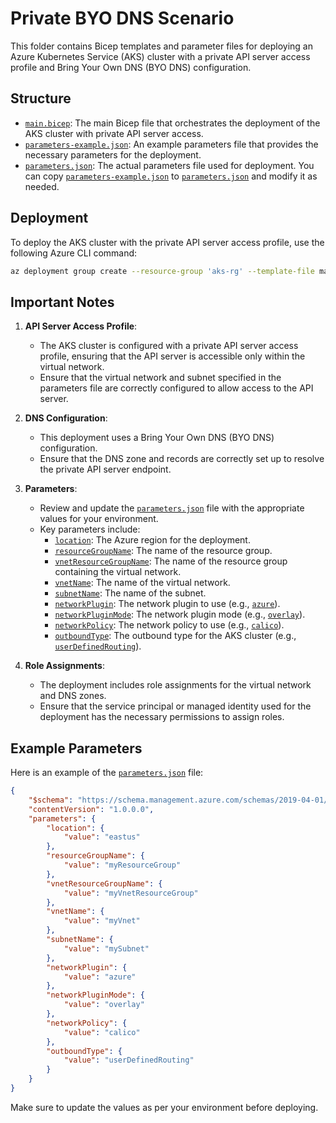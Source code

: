 # Private BYO DNS Scenario

This folder contains Bicep templates and parameter files for deploying an Azure Kubernetes Service (AKS) cluster with a private API server access profile and Bring Your Own DNS (BYO DNS) configuration.

## Structure

- [`main.bicep`](command:_github.copilot.openRelativePath?%5B%7B%22scheme%22%3A%22file%22%2C%22authority%22%3A%22%22%2C%22path%22%3A%22%2Fc%3A%2FUsers%2Fjmasengesho%2FOneDrive%20-%20Microsoft%2FDocuments%2Fworkspace%2FAKS%20Playground%2Frepos%2Fprivate-aks-bicep-demo%2Fmain.bicep%22%2C%22query%22%3A%22%22%2C%22fragment%22%3A%22%22%7D%2C%222fe2e38b-4a6d-4163-9446-6fda9c33b3ca%22%5D "c:\Users\jmasengesho\OneDrive - Microsoft\Documents\workspace\AKS Playground\repos\private-aks-bicep-demo\main.bicep"): The main Bicep file that orchestrates the deployment of the AKS cluster with private API server access.
- [`parameters-example.json`](command:_github.copilot.openRelativePath?%5B%7B%22scheme%22%3A%22file%22%2C%22authority%22%3A%22%22%2C%22path%22%3A%22%2Fc%3A%2FUsers%2Fjmasengesho%2FOneDrive%20-%20Microsoft%2FDocuments%2Fworkspace%2FAKS%20Playground%2Frepos%2Fprivate-aks-bicep-demo%2Fscenarios%2Fprivate-byodns%2Fparameters-example.json%22%2C%22query%22%3A%22%22%2C%22fragment%22%3A%22%22%7D%2C%222fe2e38b-4a6d-4163-9446-6fda9c33b3ca%22%5D "c:\Users\jmasengesho\OneDrive - Microsoft\Documents\workspace\AKS Playground\repos\private-aks-bicep-demo\scenarios\private-byodns\parameters-example.json"): An example parameters file that provides the necessary parameters for the deployment.
- [`parameters.json`](command:_github.copilot.openRelativePath?%5B%7B%22scheme%22%3A%22file%22%2C%22authority%22%3A%22%22%2C%22path%22%3A%22%2Fc%3A%2FUsers%2Fjmasengesho%2FOneDrive%20-%20Microsoft%2FDocuments%2Fworkspace%2FAKS%20Playground%2Frepos%2Fprivate-aks-bicep-demo%2Fparameters.json%22%2C%22query%22%3A%22%22%2C%22fragment%22%3A%22%22%7D%2C%222fe2e38b-4a6d-4163-9446-6fda9c33b3ca%22%5D "c:\Users\jmasengesho\OneDrive - Microsoft\Documents\workspace\AKS Playground\repos\private-aks-bicep-demo\parameters.json"): The actual parameters file used for deployment. You can copy [`parameters-example.json`](command:_github.copilot.openRelativePath?%5B%7B%22scheme%22%3A%22file%22%2C%22authority%22%3A%22%22%2C%22path%22%3A%22%2Fc%3A%2FUsers%2Fjmasengesho%2FOneDrive%20-%20Microsoft%2FDocuments%2Fworkspace%2FAKS%20Playground%2Frepos%2Fprivate-aks-bicep-demo%2Fscenarios%2Fprivate-byodns%2Fparameters-example.json%22%2C%22query%22%3A%22%22%2C%22fragment%22%3A%22%22%7D%2C%222fe2e38b-4a6d-4163-9446-6fda9c33b3ca%22%5D "c:\Users\jmasengesho\OneDrive - Microsoft\Documents\workspace\AKS Playground\repos\private-aks-bicep-demo\scenarios\private-byodns\parameters-example.json") to [`parameters.json`](command:_github.copilot.openRelativePath?%5B%7B%22scheme%22%3A%22file%22%2C%22authority%22%3A%22%22%2C%22path%22%3A%22%2Fc%3A%2FUsers%2Fjmasengesho%2FOneDrive%20-%20Microsoft%2FDocuments%2Fworkspace%2FAKS%20Playground%2Frepos%2Fprivate-aks-bicep-demo%2Fparameters.json%22%2C%22query%22%3A%22%22%2C%22fragment%22%3A%22%22%7D%2C%222fe2e38b-4a6d-4163-9446-6fda9c33b3ca%22%5D "c:\Users\jmasengesho\OneDrive - Microsoft\Documents\workspace\AKS Playground\repos\private-aks-bicep-demo\parameters.json") and modify it as needed.

## Deployment

To deploy the AKS cluster with the private API server access profile, use the following Azure CLI command:

```sh
az deployment group create --resource-group 'aks-rg' --template-file main.bicep --parameters parameters.json
```

## Important Notes

1. **API Server Access Profile**:
    - The AKS cluster is configured with a private API server access profile, ensuring that the API server is accessible only within the virtual network.
    - Ensure that the virtual network and subnet specified in the parameters file are correctly configured to allow access to the API server.

2. **DNS Configuration**:
    - This deployment uses a Bring Your Own DNS (BYO DNS) configuration.
    - Ensure that the DNS zone and records are correctly set up to resolve the private API server endpoint.

3. **Parameters**:
    - Review and update the [`parameters.json`](command:_github.copilot.openRelativePath?%5B%7B%22scheme%22%3A%22file%22%2C%22authority%22%3A%22%22%2C%22path%22%3A%22%2Fc%3A%2FUsers%2Fjmasengesho%2FOneDrive%20-%20Microsoft%2FDocuments%2Fworkspace%2FAKS%20Playground%2Frepos%2Fprivate-aks-bicep-demo%2Fparameters.json%22%2C%22query%22%3A%22%22%2C%22fragment%22%3A%22%22%7D%2C%222fe2e38b-4a6d-4163-9446-6fda9c33b3ca%22%5D "c:\Users\jmasengesho\OneDrive - Microsoft\Documents\workspace\AKS Playground\repos\private-aks-bicep-demo\parameters.json") file with the appropriate values for your environment.
    - Key parameters include:
        - [`location`](command:_github.copilot.openSymbolFromReferences?%5B%22%22%2C%5B%7B%22uri%22%3A%7B%22scheme%22%3A%22file%22%2C%22authority%22%3A%22%22%2C%22path%22%3A%22%2Fc%3A%2FUsers%2Fjmasengesho%2FOneDrive%20-%20Microsoft%2FDocuments%2Fworkspace%2FAKS%20Playground%2Frepos%2Fprivate-aks-bicep-demo%2Fscenarios%2Fprivate-byodns%2Fparameters-example.json%22%2C%22query%22%3A%22%22%2C%22fragment%22%3A%22%22%7D%2C%22pos%22%3A%7B%22line%22%3A4%2C%22character%22%3A9%7D%7D%5D%2C%222fe2e38b-4a6d-4163-9446-6fda9c33b3ca%22%5D "Go to definition"): The Azure region for the deployment.
        - [`resourceGroupName`](command:_github.copilot.openSymbolFromReferences?%5B%22%22%2C%5B%7B%22uri%22%3A%7B%22scheme%22%3A%22file%22%2C%22authority%22%3A%22%22%2C%22path%22%3A%22%2Fc%3A%2FUsers%2Fjmasengesho%2FOneDrive%20-%20Microsoft%2FDocuments%2Fworkspace%2FAKS%20Playground%2Frepos%2Fprivate-aks-bicep-demo%2Fscenarios%2Fprivate-byodns%2Fparameters-example.json%22%2C%22query%22%3A%22%22%2C%22fragment%22%3A%22%22%7D%2C%22pos%22%3A%7B%22line%22%3A7%2C%22character%22%3A9%7D%7D%5D%2C%222fe2e38b-4a6d-4163-9446-6fda9c33b3ca%22%5D "Go to definition"): The name of the resource group.
        - [`vnetResourceGroupName`](command:_github.copilot.openSymbolFromReferences?%5B%22%22%2C%5B%7B%22uri%22%3A%7B%22scheme%22%3A%22file%22%2C%22authority%22%3A%22%22%2C%22path%22%3A%22%2Fc%3A%2FUsers%2Fjmasengesho%2FOneDrive%20-%20Microsoft%2FDocuments%2Fworkspace%2FAKS%20Playground%2Frepos%2Fprivate-aks-bicep-demo%2Fscenarios%2Fprivate-byodns%2Fparameters-example.json%22%2C%22query%22%3A%22%22%2C%22fragment%22%3A%22%22%7D%2C%22pos%22%3A%7B%22line%22%3A10%2C%22character%22%3A9%7D%7D%5D%2C%222fe2e38b-4a6d-4163-9446-6fda9c33b3ca%22%5D "Go to definition"): The name of the resource group containing the virtual network.
        - [`vnetName`](command:_github.copilot.openSymbolFromReferences?%5B%22%22%2C%5B%7B%22uri%22%3A%7B%22scheme%22%3A%22file%22%2C%22authority%22%3A%22%22%2C%22path%22%3A%22%2Fc%3A%2FUsers%2Fjmasengesho%2FOneDrive%20-%20Microsoft%2FDocuments%2Fworkspace%2FAKS%20Playground%2Frepos%2Fprivate-aks-bicep-demo%2Fscenarios%2Fprivate-byodns%2Fparameters-example.json%22%2C%22query%22%3A%22%22%2C%22fragment%22%3A%22%22%7D%2C%22pos%22%3A%7B%22line%22%3A13%2C%22character%22%3A9%7D%7D%2C%7B%22uri%22%3A%7B%22scheme%22%3A%22file%22%2C%22authority%22%3A%22%22%2C%22path%22%3A%22%2Fc%3A%2FUsers%2Fjmasengesho%2FOneDrive%20-%20Microsoft%2FDocuments%2Fworkspace%2FAKS%20Playground%2Frepos%2Fprivate-aks-bicep-demo%2Fmodules%2FvnetContributorRole.bicep%22%2C%22query%22%3A%22%22%2C%22fragment%22%3A%22%22%7D%2C%22pos%22%3A%7B%22line%22%3A2%2C%22character%22%3A6%7D%7D%5D%2C%222fe2e38b-4a6d-4163-9446-6fda9c33b3ca%22%5D "Go to definition"): The name of the virtual network.
        - [`subnetName`](command:_github.copilot.openSymbolFromReferences?%5B%22%22%2C%5B%7B%22uri%22%3A%7B%22scheme%22%3A%22file%22%2C%22authority%22%3A%22%22%2C%22path%22%3A%22%2Fc%3A%2FUsers%2Fjmasengesho%2FOneDrive%20-%20Microsoft%2FDocuments%2Fworkspace%2FAKS%20Playground%2Frepos%2Fprivate-aks-bicep-demo%2Fscenarios%2Fprivate-byodns%2Fparameters-example.json%22%2C%22query%22%3A%22%22%2C%22fragment%22%3A%22%22%7D%2C%22pos%22%3A%7B%22line%22%3A16%2C%22character%22%3A9%7D%7D%5D%2C%222fe2e38b-4a6d-4163-9446-6fda9c33b3ca%22%5D "Go to definition"): The name of the subnet.
        - [`networkPlugin`](command:_github.copilot.openSymbolFromReferences?%5B%22%22%2C%5B%7B%22uri%22%3A%7B%22scheme%22%3A%22file%22%2C%22authority%22%3A%22%22%2C%22path%22%3A%22%2Fc%3A%2FUsers%2Fjmasengesho%2FOneDrive%20-%20Microsoft%2FDocuments%2Fworkspace%2FAKS%20Playground%2Frepos%2Fprivate-aks-bicep-demo%2Fscenarios%2Fprivate-byodns%2Fparameters-example.json%22%2C%22query%22%3A%22%22%2C%22fragment%22%3A%22%22%7D%2C%22pos%22%3A%7B%22line%22%3A19%2C%22character%22%3A9%7D%7D%5D%2C%222fe2e38b-4a6d-4163-9446-6fda9c33b3ca%22%5D "Go to definition"): The network plugin to use (e.g., [`azure`](command:_github.copilot.openSymbolFromReferences?%5B%22%22%2C%5B%7B%22uri%22%3A%7B%22scheme%22%3A%22file%22%2C%22authority%22%3A%22%22%2C%22path%22%3A%22%2Fc%3A%2FUsers%2Fjmasengesho%2FOneDrive%20-%20Microsoft%2FDocuments%2Fworkspace%2FAKS%20Playground%2Frepos%2Fprivate-aks-bicep-demo%2Fscenarios%2Fprivate-byodns%2Fparameters-example.json%22%2C%22query%22%3A%22%22%2C%22fragment%22%3A%22%22%7D%2C%22pos%22%3A%7B%22line%22%3A1%2C%22character%22%3A42%7D%7D%5D%2C%222fe2e38b-4a6d-4163-9446-6fda9c33b3ca%22%5D "Go to definition")).
        - [`networkPluginMode`](command:_github.copilot.openSymbolFromReferences?%5B%22%22%2C%5B%7B%22uri%22%3A%7B%22scheme%22%3A%22file%22%2C%22authority%22%3A%22%22%2C%22path%22%3A%22%2Fc%3A%2FUsers%2Fjmasengesho%2FOneDrive%20-%20Microsoft%2FDocuments%2Fworkspace%2FAKS%20Playground%2Frepos%2Fprivate-aks-bicep-demo%2Fscenarios%2Fprivate-byodns%2Fparameters-example.json%22%2C%22query%22%3A%22%22%2C%22fragment%22%3A%22%22%7D%2C%22pos%22%3A%7B%22line%22%3A22%2C%22character%22%3A9%7D%7D%5D%2C%222fe2e38b-4a6d-4163-9446-6fda9c33b3ca%22%5D "Go to definition"): The network plugin mode (e.g., [`overlay`](command:_github.copilot.openSymbolFromReferences?%5B%22%22%2C%5B%7B%22uri%22%3A%7B%22scheme%22%3A%22file%22%2C%22authority%22%3A%22%22%2C%22path%22%3A%22%2Fc%3A%2FUsers%2Fjmasengesho%2FOneDrive%20-%20Microsoft%2FDocuments%2Fworkspace%2FAKS%20Playground%2Frepos%2Fprivate-aks-bicep-demo%2Fscenarios%2Fprivate-byodns%2Fparameters-example.json%22%2C%22query%22%3A%22%22%2C%22fragment%22%3A%22%22%7D%2C%22pos%22%3A%7B%22line%22%3A23%2C%22character%22%3A22%7D%7D%5D%2C%222fe2e38b-4a6d-4163-9446-6fda9c33b3ca%22%5D "Go to definition")).
        - [`networkPolicy`](command:_github.copilot.openSymbolFromReferences?%5B%22%22%2C%5B%7B%22uri%22%3A%7B%22scheme%22%3A%22file%22%2C%22authority%22%3A%22%22%2C%22path%22%3A%22%2Fc%3A%2FUsers%2Fjmasengesho%2FOneDrive%20-%20Microsoft%2FDocuments%2Fworkspace%2FAKS%20Playground%2Frepos%2Fprivate-aks-bicep-demo%2Fscenarios%2Fprivate-byodns%2Fparameters-example.json%22%2C%22query%22%3A%22%22%2C%22fragment%22%3A%22%22%7D%2C%22pos%22%3A%7B%22line%22%3A25%2C%22character%22%3A9%7D%7D%5D%2C%222fe2e38b-4a6d-4163-9446-6fda9c33b3ca%22%5D "Go to definition"): The network policy to use (e.g., [`calico`](command:_github.copilot.openSymbolFromReferences?%5B%22%22%2C%5B%7B%22uri%22%3A%7B%22scheme%22%3A%22file%22%2C%22authority%22%3A%22%22%2C%22path%22%3A%22%2Fc%3A%2FUsers%2Fjmasengesho%2FOneDrive%20-%20Microsoft%2FDocuments%2Fworkspace%2FAKS%20Playground%2Frepos%2Fprivate-aks-bicep-demo%2Fscenarios%2Fprivate-byodns%2Fparameters-example.json%22%2C%22query%22%3A%22%22%2C%22fragment%22%3A%22%22%7D%2C%22pos%22%3A%7B%22line%22%3A26%2C%22character%22%3A22%7D%7D%5D%2C%222fe2e38b-4a6d-4163-9446-6fda9c33b3ca%22%5D "Go to definition")).
        - [`outboundType`](command:_github.copilot.openSymbolFromReferences?%5B%22%22%2C%5B%7B%22uri%22%3A%7B%22scheme%22%3A%22file%22%2C%22authority%22%3A%22%22%2C%22path%22%3A%22%2Fc%3A%2FUsers%2Fjmasengesho%2FOneDrive%20-%20Microsoft%2FDocuments%2Fworkspace%2FAKS%20Playground%2Frepos%2Fprivate-aks-bicep-demo%2Fscenarios%2Fprivate-byodns%2Fparameters-example.json%22%2C%22query%22%3A%22%22%2C%22fragment%22%3A%22%22%7D%2C%22pos%22%3A%7B%22line%22%3A28%2C%22character%22%3A9%7D%7D%5D%2C%222fe2e38b-4a6d-4163-9446-6fda9c33b3ca%22%5D "Go to definition"): The outbound type for the AKS cluster (e.g., [`userDefinedRouting`](command:_github.copilot.openSymbolFromReferences?%5B%22%22%2C%5B%7B%22uri%22%3A%7B%22scheme%22%3A%22file%22%2C%22authority%22%3A%22%22%2C%22path%22%3A%22%2Fc%3A%2FUsers%2Fjmasengesho%2FOneDrive%20-%20Microsoft%2FDocuments%2Fworkspace%2FAKS%20Playground%2Frepos%2Fprivate-aks-bicep-demo%2Fscenarios%2Fprivate-byodns%2Fparameters-example.json%22%2C%22query%22%3A%22%22%2C%22fragment%22%3A%22%22%7D%2C%22pos%22%3A%7B%22line%22%3A29%2C%22character%22%3A22%7D%7D%5D%2C%222fe2e38b-4a6d-4163-9446-6fda9c33b3ca%22%5D "Go to definition")).

4. **Role Assignments**:
    - The deployment includes role assignments for the virtual network and DNS zones.
    - Ensure that the service principal or managed identity used for the deployment has the necessary permissions to assign roles.

## Example Parameters

Here is an example of the [`parameters.json`](command:_github.copilot.openRelativePath?%5B%7B%22scheme%22%3A%22file%22%2C%22authority%22%3A%22%22%2C%22path%22%3A%22%2Fc%3A%2FUsers%2Fjmasengesho%2FOneDrive%20-%20Microsoft%2FDocuments%2Fworkspace%2FAKS%20Playground%2Frepos%2Fprivate-aks-bicep-demo%2Fparameters.json%22%2C%22query%22%3A%22%22%2C%22fragment%22%3A%22%22%7D%2C%222fe2e38b-4a6d-4163-9446-6fda9c33b3ca%22%5D "c:\Users\jmasengesho\OneDrive - Microsoft\Documents\workspace\AKS Playground\repos\private-aks-bicep-demo\parameters.json") file:

```json
{
    "$schema": "https://schema.management.azure.com/schemas/2019-04-01/deploymentParameters.json#",
    "contentVersion": "1.0.0.0",
    "parameters": {
        "location": {
            "value": "eastus"
        },
        "resourceGroupName": {
            "value": "myResourceGroup"
        },
        "vnetResourceGroupName": {
            "value": "myVnetResourceGroup"
        },
        "vnetName": {
            "value": "myVnet"
        },
        "subnetName": {
            "value": "mySubnet"
        },
        "networkPlugin": {
            "value": "azure"
        },
        "networkPluginMode": {
            "value": "overlay"
        },
        "networkPolicy": {
            "value": "calico"
        },
        "outboundType": {
            "value": "userDefinedRouting"
        }
    }
}
```

Make sure to update the values as per your environment before deploying.
